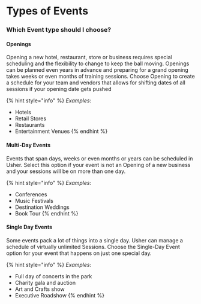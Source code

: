 # Types of Events

### Which Event type should I choose?

#### **Openings**

Opening a new hotel, restaurant, store or business requires special scheduling and the flexibility to change to keep the ball moving. Openings can be planned even years in advance and preparing for a grand opening takes weeks or even months of training sessions. Choose Opening to create a schedule for your team and vendors that allows for shifting dates of all sessions if your opening date gets pushed

{% hint style="info" %}
_Examples_: 

* Hotels
* Retail Stores
* Restaurants
* Entertainment Venues
{% endhint %}

#### **Multi-Day Events**

Events that span days, weeks or even months or years can be scheduled in Usher. Select this option if your event is not an Opening of a new business and your sessions will be on more than one day.

{% hint style="info" %}
_Examples_: 

* Conferences
* Music Festivals 
* Destination Weddings
* Book Tour
{% endhint %}

#### **Single Day Events**

Some events pack a lot of things into a single day. Usher can manage a schedule of virtually unlimited Sessions. Choose the Single-Day Event option for your event that happens on just one special day.

{% hint style="info" %}
_Examples_: 

* Full day of concerts in the park
* Charity gala and auction
* Art and Crafts show
* Executive Roadshow
{% endhint %}

